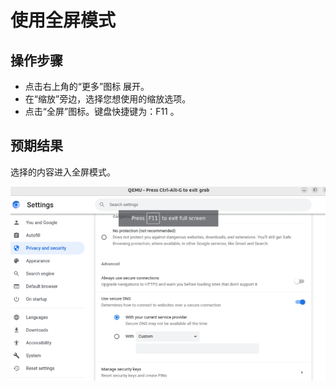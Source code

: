 # 使用全屏模式

## 操作步骤

- 点击右上角的“更多”图标 展开。
- 在“缩放”旁边，选择您想使用的缩放选项。
- 点击“全屏”图标。键盘快捷键为：F11 。

## 预期结果

选择的内容进入全屏模式。

![使用全屏模式-1](./img/使用全屏模式-1.png)
